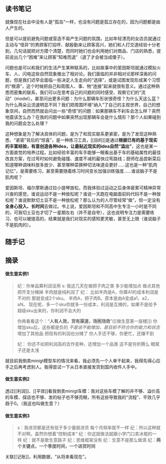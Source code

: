 ## 读书笔记

就像现在社会中没有人是“孤岛”一样，也没有问题是孤立存在的，因为问题都是由人产生的。

但是可以提前避免问题或营造不易产生问题的氛围，比如年轻漂亮的女店员就通过主动与“怪异”的男顾客打招呼、献殷勤来让顾客高兴，她们和人打交道经验十分老到，几句话就把对方摸个清楚，而同时她们也会利用她们对商品、门店的熟悉，提前说出几个“困难”来让顾客“知难而退”（退了才会被当成傻子）。

问题也是可以和我们的生活产生某种联系的，比如故事中的爱因斯坦就通过模拟火车、人、闪电这些自然现象推出了相对论。我们面临的并非相对论那样深奥的问题，但是我们迟早会面临一些决定人生走向的“选择”，或是试图发现形成某个习惯的“根源”，这个时候把自己和周围人、事、物“连接”起来就很有意义。通过这种熟悉而密集的联系，我们可以在思考自己的问题的同时感受、观察它们的“流动”（model）。甚至问出更多问题：为什么那辆车形状很奇怪？为什么天这么蓝？为什么两朵云流速明显不同？我们把周围环境“纳入”了自己的主观世界，自己的想象空间，自然而然就会问出一些“奇怪”的问题：如果那辆车不刹车会怎么样？突然地震该怎么办？在我的问题中如果突然出现那辆车会是什么情形？那个人如果碰到我的问题会怎么处理？

这种想象是为了解决具体的问题，是为了和现实联系更紧密，是为了发现这种熟悉、“紧密”背后的“惊喜”，是一种练习工具，[[目的]]是通过**根据已有的基于现实的丰富经验，有意创造各种idea，让最贴近现实的idea自然“溢出”**，这也是某一方面直觉的培养过程。比如经验丰富的车手能够一眼看出基于车的基础属性的最佳改良方案，在过弯时如何避免碰撞、速度不减的最快过弯路线；厨师在品尝新菜后知道哪种调味料放多放少、甚至哪种菜换种切法味道会更好......这也是一种“肌肉记忆”，是需要练习，甚至需要随着练习时间变长加强训练强度......谁说脑子不是肌肉呢？

爱因斯坦、福尔摩斯通过拉小提琴放松，而我体验过运动之后身体疲累可精神异常兴奋的感觉，谁说运动不是一种放松呢？谁说一天跑在电脑面前码代码不是一种放松呢？谁说默默切土豆不是一种放松呢？那么认为的人尽管经常“做”，但一定没有**全身心投入、长时间**去做过。书上说，爱因斯坦和不同高中生专注一小时是不同的，可我切土豆也才切了一星期左右（并不是自夸），这也说明专注力是需要练习、也可以被提高的，结果就是我们对现实的感知更灵敏，甚至无上限（谁说脑子不是肌肉的）。



## 随手记


## 摘录

#### 做生意实例1
> 纪：你单品算利润没用
> s: 我这几天在做把子肉之类 多少能增加点 做点其他把开支分摊掉 羊肉就是纯利润了
> 纪：
> 比如羊肉是A，你算A1的成本利润是不对的
> 那就变成2个sku。
> 羊肉A，把子肉B。原本是由A变成a1，a2，aN。
> 现在呢，多一个sku你就多一份成本，利润是互摊的，如果不是给予超级sku出来的，你利润不会大的
> 
> 你再看看这个：“**人有人效，货有渠道，场🈶场效**”([[做生意第一层楼]])
> 你增加sku后，这些都是负的
> *不是说不能增加，是目前不符合你的能力和状态*
> 增加了其他品 把现有的利润也分摊了
> 你人手还不够，你更忙，还赚不到
> 
> 纪：
> 你还不如把利润高的去作变种，还增加一个品类
> 这不是穷折腾么
> 眼窝子还是太浅

就目前我倒卖minigt模型车的情况来看，我必须先一个人单干起来，我得先得心应手之后再考虑别人。我得尝试一下从日本直接发货到国内收件人手中。

#### 做生意实例2

透过[[利润]]、[[平效]]看我倒卖minigt车模：我对这些车模了解的并不够、溢价高的车模、探店也不够、发的帖子也不够亮眼，所有这些导致我的“流程”、平效几乎趋于0。（我这也叫做生意？）

#### 做生意实例3
>s：我进货都是还有低于多少量就进货 每个月频率就不一样
>纪：所以这种就不对啊，虽然你想着“控制成本”
>纪：你这就做法就跟小学门口卖冰棍的一样
>纪：就不是歌生意路子
>纪：思维框架没有
>纪：生意不是那么做滴
>纪：**两个关键点，一个季度时间，一个进货时间**

关联[[记账]]，利用数据，“从将来看现在”。
